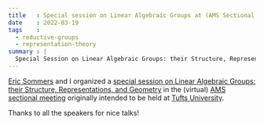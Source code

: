 ```yaml
---
title   : Special session on Linear Algebraic Groups at (AMS Sectional meeting at Tufts)
date    : 2022-03-19
tags    :
  - reductive-groups
  - representation-theory
summary : |
  Special Session on Linear Algebraic Groups: their Structure, Representations, and Geometry
---
```


[Eric Sommers](https://people.math.umass.edu/~esommers/) and I organized a [special session on Linear
Algebraic Groups: their Structure, Representations, and
Geometry](https://www.ams.org/meetings/sectional/2291_program_ss12.html#title)
in the (virtual) [AMS sectional
meeting](https://www.ams.org/meetings/sectional/2291_program.html)
originally intended to be held at [Tufts
University](http://www.tufts.edu).

Thanks to all the speakers for nice talks!

